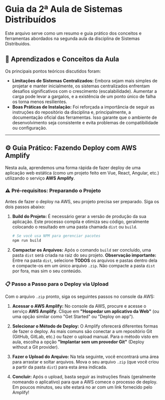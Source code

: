 # Guia da 2ª Aula de Sistemas Distribuídos

Este arquivo serve como um resumo e guia prático dos conceitos e ferramentas abordados na segunda aula da disciplina de Sistemas Distribuídos.

## 🚀 Aprendizados e Conceitos da Aula

Os principais pontos teóricos discutidos foram:

* **Limitações de Sistemas Centralizados:** Embora sejam mais simples de projetar e manter inicialmente, os sistemas centralizados enfrentam desafios significativos com o crescimento (escalabilidade). Aumentar a carga pode levar a gargalos, e a existência de um ponto único de falha os torna menos resilientes.
* **Boas Práticas de Instalação:** Foi reforçada a importância de seguir as instruções do repositório da disciplina e, principalmente, a documentação oficial das ferramentas. Isso garante que o ambiente de desenvolvimento seja consistente e evita problemas de compatibilidade ou configuração.

---

## ⚙️ Guia Prático: Fazendo Deploy com AWS Amplify

Nesta aula, aprendemos uma forma rápida de fazer deploy de uma aplicação web estática (como um projeto feito em Vue, React, Angular, etc.) utilizando o serviço **AWS Amplify**.

### ⚠️ Pré-requisitos: Preparando o Projeto

Antes de fazer o deploy na AWS, seu projeto precisa ser preparado. Siga os dois passos abaixo:

1.  **Build do Projeto:**
    É necessário gerar a versão de produção da sua aplicação. Este processo compila e otimiza seu código, geralmente colocando o resultado em uma pasta chamada `dist` ou `build`.

    ```bash
    # Se você usa NPM para gerenciar pacotes
    npm run build
    ```
2.  **Compactar os Arquivos:**
    Após o comando `build` ser concluído, uma pasta `dist` será criada na raiz do seu projeto.
    **Observação importante:** Entre na pasta `dist`, selecione **TODOS** os arquivos e pastas dentro dela e compacte-os em um único arquivo `.zip`. Não compacte a pasta `dist` por fora, mas sim o seu conteúdo.

### 📋 Passo a Passo para o Deploy via Upload

Com o arquivo `.zip` pronto, siga os seguintes passos no console da AWS:

1.  **Acessar o AWS Amplify:**
    No console da AWS, procure e acesse o serviço **AWS Amplify**. Clique em **"Hospedar um aplicativo da Web"** (ou uma opção similar como "Get Started" ou "Deploy on app").

2.  **Selecionar o Método de Deploy:**
    O Amplify oferecerá diferentes formas de fazer o deploy. As mais comuns são conectar a um repositório Git (GitHub, GitLab, etc.) ou fazer o upload manual. Para o método visto em aula, escolha a opção **"Implantar sem um provedor Git"** (Deploy without a Git provider).

3.  **Fazer o Upload do Arquivo:**
    Na tela seguinte, você encontrará uma área para arrastar e soltar arquivos. Mova o seu arquivo `.zip` (que você criou a partir da pasta `dist`) para esta área indicada.

4.  **Concluir:**
    Após o upload, basta seguir as instruções finais (geralmente nomeando o aplicativo) para que a AWS comece o processo de deploy. Em poucos minutos, seu site estará no ar com um link fornecido pelo Amplify!